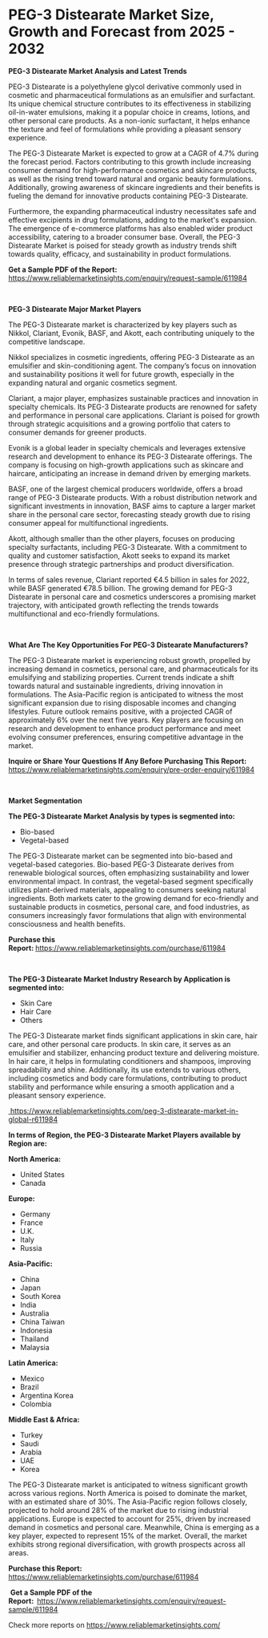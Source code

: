<p><h1>PEG-3 Distearate Market Size, Growth and Forecast from 2025 - 2032</h1></p><p><strong>PEG-3 Distearate Market Analysis and Latest Trends</strong></p>
<p><p>PEG-3 Distearate is a polyethylene glycol derivative commonly used in cosmetic and pharmaceutical formulations as an emulsifier and surfactant. Its unique chemical structure contributes to its effectiveness in stabilizing oil-in-water emulsions, making it a popular choice in creams, lotions, and other personal care products. As a non-ionic surfactant, it helps enhance the texture and feel of formulations while providing a pleasant sensory experience.</p><p>The PEG-3 Distearate Market is expected to grow at a CAGR of 4.7% during the forecast period. Factors contributing to this growth include increasing consumer demand for high-performance cosmetics and skincare products, as well as the rising trend toward natural and organic beauty formulations. Additionally, growing awareness of skincare ingredients and their benefits is fueling the demand for innovative products containing PEG-3 Distearate. </p><p>Furthermore, the expanding pharmaceutical industry necessitates safe and effective excipients in drug formulations, adding to the market's expansion. The emergence of e-commerce platforms has also enabled wider product accessibility, catering to a broader consumer base. Overall, the PEG-3 Distearate Market is poised for steady growth as industry trends shift towards quality, efficacy, and sustainability in product formulations.</p></p>
<p><strong>Get a Sample PDF of the Report:&nbsp;</strong> <a href="https://www.reliablemarketinsights.com/enquiry/request-sample/611984?utm_campaign=3013&utm_medium=2&utm_source=Github&utm_content=ia&utm_term=23032025&utm_id=peg-3-distearate">https://www.reliablemarketinsights.com/enquiry/request-sample/611984</a></p>
<p>&nbsp;</p>
<p><strong>PEG-3 Distearate Major Market Players</strong></p>
<p><p>The PEG-3 Distearate market is characterized by key players such as Nikkol, Clariant, Evonik, BASF, and Akott, each contributing uniquely to the competitive landscape. </p><p>Nikkol specializes in cosmetic ingredients, offering PEG-3 Distearate as an emulsifier and skin-conditioning agent. The company’s focus on innovation and sustainability positions it well for future growth, especially in the expanding natural and organic cosmetics segment.</p><p>Clariant, a major player, emphasizes sustainable practices and innovation in specialty chemicals. Its PEG-3 Distearate products are renowned for safety and performance in personal care applications. Clariant is poised for growth through strategic acquisitions and a growing portfolio that caters to consumer demands for greener products.</p><p>Evonik is a global leader in specialty chemicals and leverages extensive research and development to enhance its PEG-3 Distearate offerings. The company is focusing on high-growth applications such as skincare and haircare, anticipating an increase in demand driven by emerging markets.</p><p>BASF, one of the largest chemical producers worldwide, offers a broad range of PEG-3 Distearate products. With a robust distribution network and significant investments in innovation, BASF aims to capture a larger market share in the personal care sector, forecasting steady growth due to rising consumer appeal for multifunctional ingredients.</p><p>Akott, although smaller than the other players, focuses on producing specialty surfactants, including PEG-3 Distearate. With a commitment to quality and customer satisfaction, Akott seeks to expand its market presence through strategic partnerships and product diversification.</p><p>In terms of sales revenue, Clariant reported €4.5 billion in sales for 2022, while BASF generated €78.5 billion. The growing demand for PEG-3 Distearate in personal care and cosmetics underscores a promising market trajectory, with anticipated growth reflecting the trends towards multifunctional and eco-friendly formulations.</p></p>
<p>&nbsp;</p>
<p><strong>What Are The Key Opportunities For PEG-3 Distearate Manufacturers?</strong></p>
<p><p>The PEG-3 Distearate market is experiencing robust growth, propelled by increasing demand in cosmetics, personal care, and pharmaceuticals for its emulsifying and stabilizing properties. Current trends indicate a shift towards natural and sustainable ingredients, driving innovation in formulations. The Asia-Pacific region is anticipated to witness the most significant expansion due to rising disposable incomes and changing lifestyles. Future outlook remains positive, with a projected CAGR of approximately 6% over the next five years. Key players are focusing on research and development to enhance product performance and meet evolving consumer preferences, ensuring competitive advantage in the market.</p></p>
<p><strong>Inquire or Share Your Questions If Any Before Purchasing This Report:</strong> <a href="https://www.reliablemarketinsights.com/enquiry/pre-order-enquiry/611984?utm_campaign=3013&utm_medium=2&utm_source=Github&utm_content=ia&utm_term=23032025&utm_id=peg-3-distearate">https://www.reliablemarketinsights.com/enquiry/pre-order-enquiry/611984</a></p>
<p>&nbsp;</p>
<p><strong>Market Segmentation</strong></p>
<p><strong>The PEG-3 Distearate Market Analysis by types is segmented into:</strong></p>
<p><ul><li>Bio-based</li><li>Vegetal-based</li></ul></p>
<p><p>The PEG-3 Distearate market can be segmented into bio-based and vegetal-based categories. Bio-based PEG-3 Distearate derives from renewable biological sources, often emphasizing sustainability and lower environmental impact. In contrast, the vegetal-based segment specifically utilizes plant-derived materials, appealing to consumers seeking natural ingredients. Both markets cater to the growing demand for eco-friendly and sustainable products in cosmetics, personal care, and food industries, as consumers increasingly favor formulations that align with environmental consciousness and health benefits.</p></p>
<p><strong>Purchase this Report:&nbsp;</strong><a href="https://www.reliablemarketinsights.com/purchase/611984?utm_campaign=3013&utm_medium=2&utm_source=Github&utm_content=ia&utm_term=23032025&utm_id=peg-3-distearate">https://www.reliablemarketinsights.com/purchase/611984</a></p>
<p>&nbsp;</p>
<p><strong>The PEG-3 Distearate Market Industry Research by Application is segmented into:</strong></p>
<p><ul><li>Skin Care</li><li>Hair Care</li><li>Others</li></ul></p>
<p><p>The PEG-3 Distearate market finds significant applications in skin care, hair care, and other personal care products. In skin care, it serves as an emulsifier and stabilizer, enhancing product texture and delivering moisture. In hair care, it helps in formulating conditioners and shampoos, improving spreadability and shine. Additionally, its use extends to various others, including cosmetics and body care formulations, contributing to product stability and performance while ensuring a smooth application and a pleasant sensory experience.</p></p>
<p><a href="https://www.reliablemarketinsights.com/peg-3-distearate-market-in-global-r611984?utm_campaign=3013&utm_medium=2&utm_source=Github&utm_content=ia&utm_term=23032025&utm_id=peg-3-distearate">&nbsp;https://www.reliablemarketinsights.com/peg-3-distearate-market-in-global-r611984</a></p>
<p><strong>In terms of Region, the PEG-3 Distearate Market Players available by Region are:</strong></p>
<p>
    <p> <strong> North America: </strong>
        <ul>
            <li>United States</li>
            <li>Canada</li>
        </ul>
        </p> 
    <p> <strong> Europe: </strong>
        <ul>
            <li>Germany</li>
            <li>France</li>
            <li>U.K.</li>
            <li>Italy</li>
            <li>Russia</li>
        </ul>
        </p> 
    <p> <strong> Asia-Pacific: </strong>
        <ul>
            <li>China</li>
            <li>Japan</li>
            <li>South Korea</li>
            <li>India</li>
            <li>Australia</li>
            <li>China Taiwan</li>
            <li>Indonesia</li>
            <li>Thailand</li>
            <li>Malaysia</li>
        </ul>
        </p> 
    <p> <strong> Latin America: </strong>
        <ul>
            <li>Mexico</li>
            <li>Brazil</li>
            <li>Argentina Korea</li>
            <li>Colombia</li>
        </ul>
        </p> 
    <p> <strong> Middle East & Africa: </strong>
        <ul>
            <li>Turkey</li>
            <li>Saudi</li>
            <li>Arabia</li>
            <li>UAE</li>
            <li>Korea</li>
        </ul>
    </p>
    </p>
<p><p>The PEG-3 Distearate market is anticipated to witness significant growth across various regions. North America is poised to dominate the market, with an estimated share of 30%. The Asia-Pacific region follows closely, projected to hold around 28% of the market due to rising industrial applications. Europe is expected to account for 25%, driven by increased demand in cosmetics and personal care. Meanwhile, China is emerging as a key player, expected to represent 15% of the market. Overall, the market exhibits strong regional diversification, with growth prospects across all areas.</p></p>
<p><strong>Purchase this Report: </strong><a href="https://www.reliablemarketinsights.com/purchase/611984?utm_campaign=3013&utm_medium=2&utm_source=Github&utm_content=ia&utm_term=23032025&utm_id=peg-3-distearate">https://www.reliablemarketinsights.com/purchase/611984</a></p>
<p>&nbsp;<strong>Get a Sample PDF of the Report:&nbsp;&nbsp;</strong><a href="https://www.reliablemarketinsights.com/enquiry/request-sample/611984?utm_campaign=3013&utm_medium=2&utm_source=Github&utm_content=ia&utm_term=23032025&utm_id=peg-3-distearate">https://www.reliablemarketinsights.com/enquiry/request-sample/611984</a></p>
<p><strong></strong></p>
<p>Check more reports on <a href="https://www.reliablemarketinsights.com/?utm_campaign=3013&utm_medium=2&utm_source=Github&utm_content=ia&utm_term=23032025&utm_id=peg-3-distearate">https://www.reliablemarketinsights.com/</a></p>